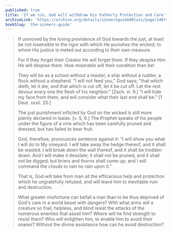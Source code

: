 ```yaml
---
published: true
title: 'If we sin, God will withdraw his Fatherly Protection and Care'
archiveLink: 'https://archive.org/details/sinnersguide00luis/page/140?view=theater'
bookSlug: 'the-sinners-guide'
---
```


> If unmoved by the loving providence of God towards the just, at least be not insensible to the rigor with which He punishes the wicked, to whom His justice is meted out according to their own measure.
> 
> For if they forget their Creator He will forget them. If they despise Him He will despise them. How miserable will their condition then be!
> 
> They will be as a school without a master, a ship without a rudder, a flock without a shepherd. "I will not feed you," God says; "that which dieth, let it die; and that which is cut off, let it be cut off. Let the rest devour every one the flesh of his neighbor." [Zach. xi. 9.] "I will hide my face from them, and will consider what their last end shall be." [1 Deut. xxxii. 20.]
> 
> The just punishment inflicted by God on the wicked is still more plainly declared in Isaias. [v. 5, 6.] The Prophet speaks of his people under the figure of a vine which has been carefully pruned and dressed, but has failed to bear fruit.
> 
> God, therefore, pronounces sentence against it: "I will show you what I will do to My vineyard. I will take away the hedge thereof, and it shall be wasted. I will break down the wall thereof, and it shall be trodden down. And I will make it desolate; it shall not be pruned, and it shall not be digged; but briers and thorns shall come up; and I will command the clouds to rain no rain upon it."
> 
> That is, God will take from man all the efficacious help and protection which he ungratefully refused, and will leave him to inevitable ruin and destruction.
>
> What greater misfortune can befall a man than to be thus deprived of God's care in a world beset with dangers? With what arms will a creature so frail, helpless, and blind resist the attacks of the numerous enemies that assail him? Where will he find strength to resist them? Who will enlighten him, to enable him to avoid their snares? Without the divine assistance how can he avoid destruction?
